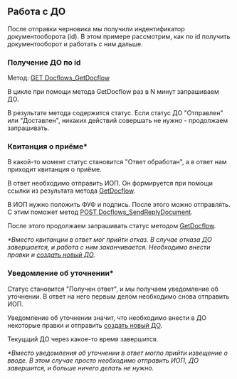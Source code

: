 ## Работа с ДО

После отправки черновика мы получили индентификатор документооборота (id). В этом примере рассмотрим, как по id получить документооборот и работать с ним дальше.



### Получение ДО по id

Метод: [GET Docflows_GetDocflow](http://extern-api.testkontur.ru/swagger/ui/index#!/Docflows/Docflows_GetDocflow)

В цикле при помощи метода GetDocflow раз в N минут запрашиваем ДО.

В результате метода содержится статус. Если статус ДО "Отправлен" или "Доставлен", никаких действий совершать не нужно - продолжаем запрашивать.  


### Квитанция о приёме*

В какой-то момент статус становится "Ответ обработан", а в ответ нам приходит квитанция о приёме.  

В ответ необходимо отправить ИОП. Он формируется при помощи ссылки из результата метода [GetDocflow](http://extern-api.testkontur.ru/swagger/ui/index#!/Docflows/Docflows_GetDocflow).  

В ИОП нужно положить ФУФ и подпись. После этого можно отправлять. С этим поможет метод [POST Docflows_SendReplyDocument](http://extern-api.testkontur.ru/swagger/ui/index#!/Docflows/Docflows_SendReplyDocument).  

После этого продолжаем запрашивать статус методом [GetDocflow](http://extern-api.testkontur.ru/swagger/ui/index#!/Docflows/Docflows_GetDocflow).   

*\*Вместо квитанции в ответ мог прийти отказ. В случае отказа ДО завершается, и работа с ним заканчивается. Необходимо внести правки и [создать новый ДО](https://github.com/skbkontur/extern-api-docs/blob/master/%D0%A7%D0%B5%D1%80%D0%BD%D0%BE%D0%B2%D0%B8%D0%BA%20%D0%94%D0%9E.md).*  


### Уведомление об уточнении*

Статус становится "Получен ответ", и мы получаем уведомление об уточнении. В ответ на него первым делом необходимо снова отправить ИОП.

Уведомление об уточнении значит, что необходимо внести в ДО некоторые правки и отправить [создать новый ДО](https://github.com/skbkontur/extern-api-docs/blob/master/%D0%A7%D0%B5%D1%80%D0%BD%D0%BE%D0%B2%D0%B8%D0%BA%20%D0%94%D0%9E.md).

Текуцщий ДО через какое-то время завершится.

*\*Вместо уведомления об уточнении в ответ могло прийти извещение о вводе. В этом случае просто необходимо отправить ИОП, ДО завершится, и больше ничего делать не нужно.*
